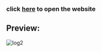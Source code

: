 ### click [here](https://hridayk.github.io/learning-react/) to open the website

## Preview:

![log2](https://user-images.githubusercontent.com/16136188/179565418-6a5a6b6f-70bc-44a2-81b7-d5339cccaad7.gif)
